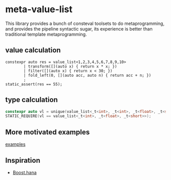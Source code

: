 # meta-value-list
This library provides a bunch of consteval toolsets to do metaprogramming,
and provides the pipeline syntactic sugar, 
its experience is better than traditional template metaprogramming.

## value calculation
```
constexpr auto res = value_list<1,2,3,4,5,6,7,8,9,10>
        | transform([](auto x) { return x * x; })
        | filter([](auto x) { return x < 30; })
        | fold_left(0, [](auto acc, auto n) { return acc + n; })
        ;
static_assert(res == 55);
```

## type calculation
```cpp
constexpr auto vl = unique(value_list<_t<int>, _t<int>, _t<float>, _t<short>>);
STATIC_REQUIRE(vl == value_list<_t<int>, _t<float>, _t<short>>);
```

## More motivated examples
[examples](examples/README.md)

## Inspiration
- [Boost.hana](https://www.boost.org/doc/libs/1_61_0/libs/hana/doc/html/index.html)